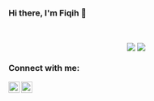 ### Hi there, I'm Fiqih 👋
<!--
[![Website](https://img.shields.io/website?label=Infoteks17.my.id&style=for-the-badge&url=https%3A%2F%2Finfoteks17.my.id)](https://infoteks17.my.id)
[![Website](https://img.shields.io/website?label=Pencarijob.com&style=for-the-badge&url=https%3A%2F%2Fpencarijob.com)](https://pencarijob.com)

<br /> -->
<br />

<p align="center">
  <img align="center" src="https://github-readme-stats.vercel.app/api?username=fiqih16&count_private=true&show_icons=true&hide_border=true" />
  <img align="center" src="https://github-readme-stats.vercel.app/api/top-langs/?username=fiqih16&count_private=true&show_icons=true&hide_border=true" />
</p>

### Connect with me:

[<img align="left" alt="fiqih16 | Instagram" width="22px" src="https://cdn.jsdelivr.net/npm/simple-icons@v3/icons/instagram.svg" />][instagram]
[<img align="left" alt="fiqih16 | Instagram" width="22px" src="https://cdn.jsdelivr.net/npm/simple-icons@v3/icons/facebook.svg" />][facebook]

<br />
<br />

[website]: https://infoteks17.my.id
[instagram]: https://instagram.com/fiqih.png
[facebook]: https://facebook.com/fiqih.1666/
